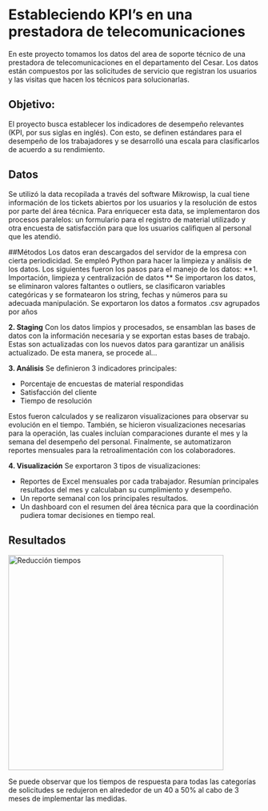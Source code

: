 # Estableciendo KPI’s en una prestadora de telecomunicaciones 
En este proyecto tomamos los datos del area de soporte técnico de una prestadora de telecomunicaciones en el departamento del Cesar. Los datos están compuestos por las solicitudes de servicio que registran los usuarios y las visitas que hacen los técnicos para solucionarlas. 

## Objetivo:
El proyecto busca establecer los indicadores de desempeño relevantes (KPI, por sus siglas en inglés). Con esto, se definen estándares para el desempeño de los trabajadores y se desarrolló una escala para clasificarlos de acuerdo a su rendimiento. 

## Datos 
Se utilizó la data recopilada a través del software Mikrowisp, la cual tiene información de los tickets abiertos por los usuarios y la resolución de estos por parte del área técnica. Para enriquecer esta data, se implementaron dos procesos paralelos: un formulario para el registro de material utilizado y otra encuesta de satisfacción para que los usuarios califiquen al personal que les atendió.

##Métodos
Los datos eran descargados del servidor de la empresa con cierta periodicidad. Se empleó Python para hacer la limpieza y análisis de los datos. Los siguientes fueron los pasos para el manejo de los datos:
**1. Importación, limpieza y centralización de datos **
Se importaron los datos, se eliminaron valores faltantes o outliers, se clasificaron variables categóricas y se formatearon los string, fechas y números para su adecuada manipulación. Se exportaron los datos a formatos .csv agrupados por años

**2. Staging**
Con los datos limpios y procesados, se ensamblan las bases de datos con la información necesaria y se exportan estas bases de trabajo. Estas son actualizadas con los nuevos datos para garantizar un análisis actualizado. De esta manera, se procede al…

**3. Análisis**
Se definieron 3 indicadores principales: 
- Porcentaje de encuestas de material respondidas
- Satisfacción del cliente
- Tiempo de resolución

Estos fueron calculados y se realizaron visualizaciones para observar su evolución en el tiempo. También, se hicieron visualizaciones necesarias para la operación, las cuales incluían comparaciones durante el mes y la semana del desempeño del personal. Finalmente, se automatizaron reportes mensuales para la retroalimentación con los colaboradores.

**4. Visualización**
Se exportaron 3 tipos de visualizaciones:
- Reportes de Excel mensuales por cada trabajador. Resumían principales resultados del mes y calculaban su cumplimiento y desempeño.
- Un reporte semanal con los principales resultados.
- Un dashboard con el resumen del área técnica para que la coordinación pudiera tomar decisiones en tiempo real.

## Resultados
<img width="430" alt="Reducción tiempos" src="https://github.com/user-attachments/assets/0646dd7b-20d3-4916-98e1-0098e3ef65fd">

Se puede observar que los tiempos de respuesta para todas las categorías de solicitudes se redujeron en alrededor de un 40 a 50% al cabo de 3 meses de implementar las medidas.

